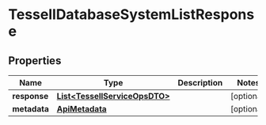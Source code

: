 

# TessellDatabaseSystemListResponse


## Properties

Name | Type | Description | Notes
------------ | ------------- | ------------- | -------------
**response** | [**List&lt;TessellServiceOpsDTO&gt;**](TessellServiceOpsDTO.md) |  |  [optional]
**metadata** | [**ApiMetadata**](ApiMetadata.md) |  |  [optional]



